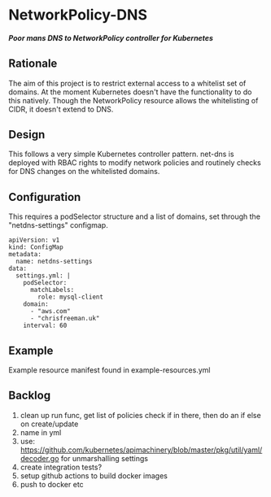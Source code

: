# NetworkPolicy-DNS
##### Poor mans DNS to NetworkPolicy controller for Kubernetes


## Rationale

The aim of this project is to restrict external access to a whitelist set of domains. At the moment Kubernetes doesn't have the functionality to do this natively. Though the NetworkPolicy resource allows the whitelisting of CIDR, it doesn't extend to DNS. 

## Design

This follows a very simple Kubernetes controller pattern. net-dns is deployed with RBAC rights to modify network policies and routinely checks for DNS changes on the whitelisted domains.

## Configuration

This requires a podSelector structure and a list of domains, set through the "netdns-settings" configmap.

```
apiVersion: v1
kind: ConfigMap
metadata:
  name: netdns-settings
data:
  settings.yml: |
    podSelector:
      matchLabels:
        role: mysql-client
    domain:
      - "aws.com"
      - "chrisfreeman.uk"
    interval: 60
```

## Example 

Example resource manifest found in example-resources.yml

 
## Backlog

1. clean up run func, get list of policies check if in there, then do an if else on create/update
2. name in yml
3. use: https://github.com/kubernetes/apimachinery/blob/master/pkg/util/yaml/decoder.go for unmarshalling settings
4. create integration tests?
5. setup github actions to build docker images
6. push to docker etc
